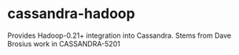 cassandra-hadoop
================

Provides Hadoop-0.21+ integration into Cassandra. Stems from Dave Brosius work in CASSANDRA-5201

